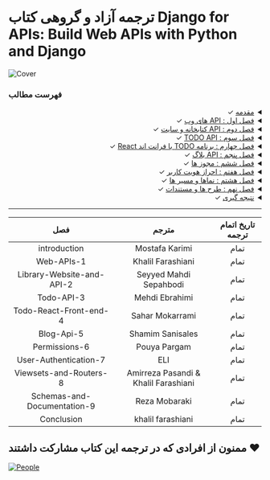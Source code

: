 # ترجمه آزاد و گروهی کتاب Django for APIs: Build Web APIs with Python and Django

![Cover](cover.jpg)

### فهرست مطالب

<div dir='rtl'>

<details>
  <summary><a href="https://github.com/ftg-iran/dfa-persian/tree/main/00-introduction#%D9%85%D9%82%D8%AF%D9%85%D9%87">مقدمه</a> ✓</summary>
  <br/>
  
  - [پیش نیاز ها](https://github.com/ftg-iran/dfa-persian/tree/main/00-introduction#%D9%BE%DB%8C%D8%B4%D9%86%DB%8C%D8%A7%D8%B2%D9%87%D8%A7) ✓
  - [چرا API ها](https://github.com/ftg-iran/dfa-persian/tree/main/00-introduction#%DA%86%D8%B1%D8%A7-api-%D9%87%D8%A7) ✓
  - [چارچوب REST API جنگو](https://github.com/ftg-iran/dfa-persian/tree/main/00-introduction#%D9%81%D8%B1%DB%8C%D9%85-%D9%88%D8%B1%DA%A9-%D8%AC%D9%86%DA%AF%D9%88-rest) ✓
  - [چرا این کتاب](https://github.com/ftg-iran/dfa-persian/tree/main/00-introduction#%DA%86%D8%B1%D8%A7-%D8%A7%DB%8C%D9%86-%DA%A9%D8%AA%D8%A7%D8%A8) ✓
  - [نتیجه گیری](https://github.com/ftg-iran/dfa-persian/tree/main/00-introduction#%D9%86%D8%AA%DB%8C%D8%AC%D9%87-%DA%AF%DB%8C%D8%B1%DB%8C) ✓
  
</details>
  
<details>
  <summary><a href="https://github.com/ftg-iran/dfa-persian/tree/main/01-Web-APIs#web-apis">فصل اول : API های وب</a> ✓</summary>
  <br/>
  
  - [شبکه جهانی وب](https://github.com/ftg-iran/dfa-persian/tree/main/01-Web-APIs#%D8%B4%D8%A8%DA%A9%D9%87-%D8%AC%D9%87%D8%A7%D9%86%DB%8C-%D9%88%D8%A8) ✓
  - [URLs](https://github.com/ftg-iran/dfa-persian/tree/main/01-Web-APIs#urls) ✓
  - [Internet protocol suite](https://github.com/ftg-iran/dfa-persian/tree/main/01-Web-APIs#%D9%85%D8%AC%D9%85%D9%88%D8%B9%D9%87-%D9%BE%D8%B1%D9%88%D8%AA%DA%A9%D9%84-%D8%A7%DB%8C%D9%86%D8%AA%D8%B1%D9%86%D8%AA) ✓
  - [HTTP verbs](https://github.com/ftg-iran/dfa-persian/tree/main/01-Web-APIs#http-verbs) ✓
  - [Endpoints](https://github.com/ftg-iran/dfa-persian/tree/main/01-Web-APIs#endpoints) ✓
  - [HTTP](https://github.com/ftg-iran/dfa-persian/tree/main/01-Web-APIs#http) ✓
  - [Status codes](https://github.com/ftg-iran/dfa-persian/tree/main/01-Web-APIs#status-codes) ✓
  - [Statelessness](https://github.com/ftg-iran/dfa-persian/tree/main/01-Web-APIs#statelessness%D8%B9%D8%AF%D9%85-%D9%88%D8%A7%D8%A8%D8%B3%D8%AA%DA%AF%DB%8C) ✓
  - [Rest](https://github.com/ftg-iran/dfa-persian/tree/main/01-Web-APIs#rest) ✓
  - [نتیجه گیری](https://github.com/ftg-iran/dfa-persian/tree/main/01-Web-APIs#conclusion%D9%86%D8%AA%DB%8C%D8%AC%D9%87%DA%AF%DB%8C%D8%B1%DB%8C) ✓
  
</details>
  
<details>
  <summary><a href="https://github.com/ftg-iran/dfa-persian/tree/main/02-Library-Website-and-API#%DA%A9%D8%AA%D8%A7%D8%A8%D8%AE%D8%A7%D9%86%D9%87-%D8%B3%D8%A7%DB%8C%D8%AA-%D9%88-api">فصل دوم : API کتابخانه و سایت</a> ✓</summary>
  <br/>
  
  - [جنگو](https://github.com/ftg-iran/dfa-persian/tree/main/02-Library-Website-and-API#%D8%AC%D9%86%DA%AF%D9%88-%D9%85%D8%B1%D8%B3%D9%88%D9%85) ✓
  - [اولین برنامه](https://github.com/ftg-iran/dfa-persian/tree/main/02-Library-Website-and-API#%D8%A7%D9%88%D9%84%DB%8C%D9%86-%D8%A8%D8%B1%D9%86%D8%A7%D9%85%D9%87) ✓
  - [مدل ها](https://github.com/ftg-iran/dfa-persian/tree/main/02-Library-Website-and-API#%D9%85%D8%AF%D9%84-%D9%87%D8%A7) ✓
  - [ادمین](https://github.com/ftg-iran/dfa-persian/tree/main/02-Library-Website-and-API#%D9%85%D8%AF%DB%8C%D8%B1) ✓
  - [ویو ها](https://github.com/ftg-iran/dfa-persian/tree/main/02-Library-Website-and-API#%D9%86%D9%85%D8%A7-%D9%87%D8%A7views) ✓
  - [URLs](https://github.com/ftg-iran/dfa-persian/tree/main/02-Library-Website-and-API#%D9%85%DA%A9%D8%A7%D9%86-%DB%8C%D8%A7%D8%A8-%D9%87%D8%A7%DB%8C-%D9%85%D9%86%D8%A8%D8%B9-%DB%8C%DA%A9%D8%B3%D8%A7%D9%86urls) ✓
  - [Webpage](https://github.com/ftg-iran/dfa-persian/tree/main/02-Library-Website-and-API#%D8%B5%D9%81%D8%AD%D9%87-%D9%88%D8%A8) ✓
  - [Django rest framework](https://github.com/ftg-iran/dfa-persian/tree/main/02-Library-Website-and-API#%D8%B1%D8%B3%D8%AA-%D9%81%D8%B1%DB%8C%D9%85%D9%88%D9%88%D8%B1%DA%A9-%D8%AC%D9%86%DA%AF%D9%88django-rest-framework) ✓
  - [URLs](https://github.com/ftg-iran/dfa-persian/tree/main/02-Library-Website-and-API#%D9%85%D8%B3%DB%8C%D8%B1%D9%87%D8%A7urls) ✓
  - [Views](https://github.com/ftg-iran/dfa-persian/tree/main/02-Library-Website-and-API#%D9%86%D9%85%D8%A7-%D9%87%D8%A7) ✓
  - [Serializers](https://github.com/ftg-iran/dfa-persian/tree/main/02-Library-Website-and-API#%D8%B3%D8%B1%DB%8C%D8%A7%D9%84%D8%A7%DB%8C%D8%B2%D8%B1%D9%87%D8%A7serializers) ✓
  - [cURL](https://github.com/ftg-iran/dfa-persian/tree/main/02-Library-Website-and-API#%DA%A9%D9%90%D8%B1%D9%84curl) ✓
  - [Browsable API](https://github.com/ftg-iran/dfa-persian/tree/main/02-Library-Website-and-API#%D8%B1%D8%A7%D8%A8%D8%B7-%D8%A8%D8%B1%D9%86%D8%A7%D9%85%D9%87-%DA%A9%D8%A7%D8%B1%D8%A8%D8%B1%D8%AF%DB%8C-%D8%AA%D8%AD%D8%AA-%D9%85%D8%B1%D9%88%D8%B1%DA%AF%D8%B1browsable-api) ✓
  - [نتیجه گیری](https://github.com/ftg-iran/dfa-persian/tree/main/02-Library-Website-and-API#%D9%86%D8%AA%DB%8C%D8%AC%D9%87-%DA%AF%DB%8C%D8%B1%DB%8C) ✓
  
</details>
  
<details>
  <summary><a href="https://github.com/ftg-iran/dfa-persian/tree/main/03-Todo-API#todo-api">فصل سوم : TODO API</a> ✓</summary>
  <br/>

  - [تنظیمات اولیه](https://github.com/ftg-iran/dfa-persian/tree/main/03-Todo-API#%D8%AA%D9%86%D8%B8%DB%8C%D9%85%D8%A7%D8%AA-%D8%A7%D9%88%D9%84%DB%8C%D9%87) ✓
  - [Models](https://github.com/ftg-iran/dfa-persian/tree/main/03-Todo-API#%D9%85%D8%AF%D9%84%D9%87%D8%A7) ✓
  - [Django REST framework](https://github.com/ftg-iran/dfa-persian/tree/main/03-Todo-API#django-rest-framework) ✓
  - [URLs](https://github.com/ftg-iran/dfa-persian/tree/main/03-Todo-API#urls) ✓
  - [Serializers](https://github.com/ftg-iran/dfa-persian/tree/main/03-Todo-API#%D8%B3%D8%B1%DB%8C%D8%A7%D9%84-%D8%B3%D8%A7%D8%B2-%D9%87%D8%A7) ✓
  - [Views](https://github.com/ftg-iran/dfa-persian/tree/main/03-Todo-API#views) ✓
  - [Consuming the API](https://github.com/ftg-iran/dfa-persian/tree/main/03-Todo-API#%D9%85%D8%B5%D8%B1%D9%81-api) ✓
  - [Browsable APIs](https://github.com/ftg-iran/dfa-persian/tree/main/03-Todo-API#api-%D9%82%D8%A7%D8%A8%D9%84-%D9%85%D8%B1%D9%88%D8%B1) ✓
  - [CORS](https://github.com/ftg-iran/dfa-persian/tree/main/03-Todo-API#cors) ✓
  - [Tests](https://github.com/ftg-iran/dfa-persian/tree/main/03-Todo-API#%D8%AA%D8%B3%D8%AA-%D9%87%D8%A7) ✓
  - [نتیجه گیری](https://github.com/ftg-iran/dfa-persian/tree/main/03-Todo-API#%D9%86%D8%AA%DB%8C%D8%AC%D9%87-%DA%AF%DB%8C%D8%B1%DB%8C) ✓
  
</details>
  
<details>
  <summary><a href="https://github.com/ftg-iran/dfa-persian/tree/main/04-Todo-React-Front-end#%D9%81%D8%B5%D9%84-4-todo-react-front-end">فصل چهارم : برنامه TODO با فرانت اند React</a> ✓</summary>
  <br/>
  
  - [نصب Node](https://github.com/ftg-iran/dfa-persian/tree/main/04-Todo-React-Front-end#%D9%86%D8%B5%D8%A8-node) ✓
  - [نصب React](https://github.com/ftg-iran/dfa-persian/tree/main/04-Todo-React-Front-end#%D9%86%D8%B5%D8%A8-react) ✓
  - [Mock data](https://github.com/ftg-iran/dfa-persian/tree/main/04-Todo-React-Front-end#%D9%85%D8%A7%DA%A9-%D8%AF%DB%8C%D8%AA%D8%A7) ✓
  - [Django rest framwork](https://github.com/ftg-iran/dfa-persian/tree/main/04-Todo-React-Front-end#%D9%81%D8%B1%DB%8C%D9%85-%D9%88%D8%B1%DA%A9-%D8%B1%D8%B3%D8%AA-%D8%AC%D9%86%DA%AF%D9%88--react) ✓
  - [نتیجه گیری](https://github.com/ftg-iran/dfa-persian/tree/main/04-Todo-React-Front-end#%D9%86%D8%AA%DB%8C%D8%AC%D9%87-%DA%AF%DB%8C%D8%B1%DB%8C) ✓
  
</details>
  
<details>
  <summary><a href="https://github.com/ftg-iran/dfa-persian/tree/main/05-Blog-Api#%D9%81%D8%B5%D9%84-5-%D8%A7%DB%8C-%D9%BE%DB%8C-%D8%A2%DB%8C-%D9%88%D8%A8%D9%84%D8%A7%DA%AF">فصل پنجم : API بلاگ</a> ✓</summary>
  <br/>
  
  - [تنظیمات اولیه](https://github.com/ftg-iran/dfa-persian/tree/main/05-Blog-Api#%D8%AA%D9%86%D8%B8%DB%8C%D9%85%D8%A7%D8%AA-%D8%A7%D9%88%D9%84%DB%8C%D9%87) ✓
  - [Models](https://github.com/ftg-iran/dfa-persian/tree/main/05-Blog-Api#%D9%85%D8%AF%D9%84) ✓
  - [Tests](https://github.com/ftg-iran/dfa-persian/tree/main/05-Blog-Api#%D8%AA%D8%B3%D8%AA-%D9%87%D8%A7) ✓
  - [Django rest framwork](https://github.com/ftg-iran/dfa-persian/tree/main/05-Blog-Api#%D8%AC%D9%86%DA%AF%D9%88-%D8%B1%D8%B3%D8%AA-%D9%81%D8%B1%DB%8C%D9%85%D9%88%D8%B1%DA%A9) ✓
  - [URLs](https://github.com/ftg-iran/dfa-persian/tree/main/05-Blog-Api#url-%D9%87%D8%A7) ✓
  - [Serializers](https://github.com/ftg-iran/dfa-persian/tree/main/05-Blog-Api#%D8%B3%D8%B1%DB%8C%D8%A7%D9%84%D8%A7%DB%8C%D8%B2%D8%B1%D9%87%D8%A7) ✓
  - [Views](https://github.com/ftg-iran/dfa-persian/tree/main/05-Blog-Api#%D9%88%DB%8C%D9%88%D9%87%D8%A7) ✓
  - [Browsable APIs](https://github.com/ftg-iran/dfa-persian/tree/main/05-Blog-Api#%D8%A7%DB%8C-%D9%BE%DB%8C-%D8%A2%DB%8C-%D9%82%D8%A7%D8%A8%D9%84-%D9%85%D8%B1%D9%88%D8%B1) ✓
  - [نتیجه گیری](https://github.com/ftg-iran/dfa-persian/tree/main/05-Blog-Api#%D9%86%D8%AA%DB%8C%D8%AC%D9%87-%DA%AF%DB%8C%D8%B1%DB%8C) ✓
  
</details>
  
<details>
  <summary><a href="https://github.com/ftg-iran/dfa-persian/tree/main/06-Permissions#%D9%85%D8%AC%D9%88%D8%B2%D9%87%D8%A7">فصل ششم : مجوز ها</a> ✓</summary>
  <br/>
  
  - [ایجاد کاربر جدید](https://github.com/ftg-iran/dfa-persian/tree/main/06-Permissions#%D8%A7%DB%8C%D8%AC%D8%A7%D8%AF-%DA%A9%D8%A7%D8%B1%D8%A8%D8%B1-%D8%AC%D8%AF%DB%8C%D8%AF) ✓
  - [Add login to the browsable API](https://github.com/ftg-iran/dfa-persian/tree/main/06-Permissions#%D8%A7%D8%B6%D8%A7%D9%81%D9%87-%DA%A9%D8%B1%D8%AF%D9%86-%D9%82%D8%A7%D8%A8%D9%84%DB%8C%D8%AA-%D9%88%D8%B1%D9%88%D8%AF-%D8%A8%D9%87-api-%D9%82%D8%A7%D8%A8%D9%84-%D9%85%D8%B1%D9%88%D8%B1) ✓
  - [AllowAny](https://github.com/ftg-iran/dfa-persian/tree/main/06-Permissions#%D9%85%D8%AC%D9%88%D8%B2-%D8%A8%D8%B1%D8%A7%DB%8C-%D9%87%D9%85%D9%87) ✓
  - [View-Level Permissions](https://github.com/ftg-iran/dfa-persian/tree/main/06-Permissions#%D9%85%D8%AC%D9%88%D8%B2-%D8%AF%D8%B1-%D8%B3%D8%B7%D8%AD-%D9%86%D9%85%D8%A7) ✓
  - [Project-Level Permissions](https://github.com/ftg-iran/dfa-persian/tree/main/06-Permissions#%D9%85%D8%AC%D9%88%D8%B2-%D8%AF%D8%B1-%D8%B3%D8%B7%D8%AD-%D9%BE%D8%B1%D9%88%DA%98%D9%87) ✓
  - [Custom permissions](https://github.com/ftg-iran/dfa-persian/tree/main/06-Permissions#%D9%85%D8%AC%D9%88%D8%B2%D9%87%D8%A7%DB%8C-%D8%B3%D9%81%D8%A7%D8%B1%D8%B4%DB%8C) ✓
  - [نتیجه گیری](https://github.com/ftg-iran/dfa-persian/tree/main/06-Permissions#%D9%86%D8%AA%DB%8C%D8%AC%D9%87%DA%AF%DB%8C%D8%B1%DB%8C) ✓  
</details>
  
<details>
  <summary><a href="https://github.com/ftg-iran/dfa-persian/tree/main/07-User-Authentication#%D9%81%D8%B5%D9%84-%D9%87%D9%81%D8%AA%D9%85-%D8%A7%D8%AD%D8%B1%D8%A7%D8%B2-%D9%87%D9%88%DB%8C%D8%AA-%DA%A9%D8%A7%D8%B1%D8%A8%D8%B1">فصل هفتم : احراز هویت کاربر</a> ✓</summary>
  <br/>

  - [احراز هویت اولیه](https://github.com/ftg-iran/dfa-persian/tree/main/07-User-Authentication#%D8%A7%D8%AD%D8%B1%D8%A7%D8%B2-%D9%87%D9%88%DB%8C%D8%AA-%D9%BE%D8%A7%DB%8C%D9%87) ✓
  - [Session authentication](https://github.com/ftg-iran/dfa-persian/tree/main/07-User-Authentication#%D8%A7%D8%AD%D8%B1%D8%A7%D8%B2-%D9%87%D9%88%DB%8C%D8%AA-%D9%85%D8%A8%D8%AA%D9%86%DB%8C-%D8%A8%D8%B1-%D8%AC%D9%84%D8%B3%D9%87) ✓
  - [Token authentication](https://github.com/ftg-iran/dfa-persian/tree/main/07-User-Authentication#%D8%A7%D8%AD%D8%B1%D8%A7%D8%B2-%D9%87%D9%88%DB%8C%D8%AA-%D9%85%D8%A8%D8%AA%D9%86%DB%8C-%D8%A8%D8%B1-%D8%AA%D9%88%DA%A9%D9%86) ✓
  - [Default authentication](https://github.com/ftg-iran/dfa-persian/tree/main/07-User-Authentication#%D8%A7%D8%AD%D8%B1%D8%A7%D8%B2-%D9%87%D9%88%DB%8C%D8%AA-%D9%BE%DB%8C%D8%B4-%D9%81%D8%B1%D8%B6) ✓
  - [Implementing token authentication](https://github.com/ftg-iran/dfa-persian/tree/main/07-User-Authentication#%D9%BE%DB%8C%D8%A7%D8%AF%D9%87-%D8%B3%D8%A7%D8%B2%DB%8C-%D8%A7%D8%AD%D8%B1%D8%A7%D8%B2-%D9%87%D9%88%DB%8C%D8%AA-%D9%85%D8%A8%D8%AA%D9%86%DB%8C-%D8%A8%D8%B1-%D8%AA%D9%88%DA%A9%D9%86) ✓
  - [Endpoints](https://github.com/ftg-iran/dfa-persian/tree/main/07-User-Authentication#%D9%86%D9%82%D8%A7%D8%B7-%D9%BE%D8%A7%DB%8C%D8%A7%D9%86%DB%8Cendpoints) ✓
  - [dj-rest-auth](https://github.com/ftg-iran/dfa-persian/tree/main/07-User-Authentication#%D9%BE%DA%A9%DB%8C%D8%AC-dj-rest-auth) ✓
  - [User registration](https://github.com/ftg-iran/dfa-persian/tree/main/07-User-Authentication#%D8%AB%D8%A8%D8%AA-%D9%86%D8%A7%D9%85-%DA%A9%D8%A7%D8%B1%D8%A8%D8%B1) ✓
  - [Tokens](https://github.com/ftg-iran/dfa-persian/tree/main/07-User-Authentication#%D8%AA%D9%88%DA%A9%D9%86%D9%87%D8%A7) ✓
  - [نتیجه گیری](https://github.com/ftg-iran/dfa-persian/tree/main/07-User-Authentication#%D9%86%D8%AA%DB%8C%D8%AC%D9%87-%DA%AF%DB%8C%D8%B1%DB%8C) ✓

</details>
  
<details>
  <summary><a href="https://github.com/ftg-iran/dfa-persian/tree/main/08-Viewsets-and-Routers#%D9%88%DB%8C%D9%88%D8%B3%D8%AA-%D9%88-%D8%B1%D9%88%D8%AA%D8%B1-%D9%87%D8%A7-viewsets-and-routers">فصل هشتم : نماها و مسیر ها</a> ✓</summary>
  <br/>

  - [نقاط پایانی کاربر](https://github.com/ftg-iran/dfa-persian/tree/main/08-Viewsets-and-Routers#%D8%A7%D9%86%D8%AF%D9%BE%D9%88%DB%8C%D9%86%D8%AA-%D9%87%D8%A7%DB%8C-%DA%A9%D8%A7%D8%B1%D8%A8%D8%B1-user-endpoints) ✓
  - [نما ها](https://github.com/ftg-iran/dfa-persian/tree/main/08-Viewsets-and-Routers#%D9%88%DB%8C%D9%88%D8%B3%D8%AA-%D9%87%D8%A7-viewsets) ✓
  - [مسیر ها](https://github.com/ftg-iran/dfa-persian/tree/main/08-Viewsets-and-Routers#%D8%B1%D9%88%D8%AA%D8%B1%D9%87%D8%A7) ✓
  - [نتیجه گیری](https://github.com/ftg-iran/dfa-persian/tree/main/08-Viewsets-and-Routers#%D9%86%D8%AA%DB%8C%D8%AC%D9%87-%DA%AF%DB%8C%D8%B1%DB%8C) ✓
  
</details>
  
<details>
  <summary><a href="https://github.com/ftg-iran/dfa-persian/tree/main/09-Schemas-and-Documentation#%D8%A7%D9%84%DA%AF%D9%88-%D9%87%D8%A7-schemas-%D9%88-%D9%85%D8%B3%D8%AA%D9%86%D8%AF%D8%A7%D8%AA">فصل نهم : طرح ها و مستندات</a> ✓</summary>
  <br/>
  
  - [طرح ها](https://github.com/ftg-iran/dfa-persian/tree/main/09-Schemas-and-Documentation#schemas) ✓
  - [مستندات](https://github.com/ftg-iran/dfa-persian/tree/main/09-Schemas-and-Documentation#%D9%85%D8%B3%D8%AA%D9%86%D8%AF%D8%A7%D8%AA) ✓
  - [نتیجه گیری](https://github.com/ftg-iran/dfa-persian/tree/main/09-Schemas-and-Documentation#%D9%86%D8%AA%DB%8C%D8%AC%D9%87) ✓

</details>
  
<details>
  <summary><a href="https://github.com/ftg-iran/dfa-persian/tree/main/Conclusion#%D9%86%D8%AA%DB%8C%D8%AC%D9%87-%DA%AF%DB%8C%D8%B1%DB%8C">نتیجه گیری</a> ✓</summary>
  <br/>
  
  - [مراحل بعد](https://github.com/ftg-iran/dfa-persian/tree/main/Conclusion#%D9%82%D8%AF%D9%85-%D8%A8%D8%B9%D8%AF%DB%8C) ✓
  - [تشکر کردن](https://github.com/ftg-iran/dfa-persian/tree/main/Conclusion#%D8%B3%D9%BE%D8%A7%D8%B3-%DA%AF%D8%B2%D8%A7%D8%B1%DB%8C) ✓
  
</details>
  
<hr>
  
| تاریخ اتمام ترجمه |       مترجم      |             فصل             |
|:-----------------:|:----------------:|:---------------------------:|
|       تمام        |  Mostafa Karimi  |                introduction |
|       تمام        |Khalil Farashiani |                  Web-APIs-1 |
|       تمام       |Seyyed Mahdi Sepahbodi|   Library-Website-and-API-2 |
|       تمام         |    Mehdi Ebrahimi   |                  Todo-API-3 |
|       تمام        |  Sahar Mokarrami |      Todo-React-Front-end-4 |
|       تمام        | Shamim Sanisales |                  Blog-Api-5 |
|       تمام       |   Pouya Pargam   |               Permissions-6 |
|        تمام       |       ELI        |       User-Authentication-7 |
|        تمام       | Amirreza Pasandi & Khalil Farashiani |      Viewsets-and-Routers-8 |
|         تمام         |   Reza Mobaraki  | Schemas-and-Documentation-9 |
|         تمام         | khalil farashiani|                  Conclusion |
  
</div>

## ممنون از افرادی که در ترجمه این کتاب مشارکت داشتند :heart:

[![People](https://contrib.rocks/image?repo=ftg-iran/dfa-persian)](https://github.com/ftg-iran/dfa-persian/graphs/contributors)

